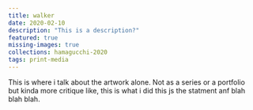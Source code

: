 ```yaml
---
title: walker
date: 2020-02-10
description: "This is a description?"
featured: true
missing-images: true
collections: hamagucchi-2020
tags: print-media
---
```

This is where i talk about the artwork alone. Not as a series or a portfolio but kinda more critique like, this is what i did this js the statment anf blah blah blah.
